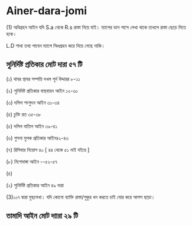 # Ainer-dara-jomi

(1) অধিগ্রহন আইন যদি S.a থেকে R.s রাস্তা নিয়ে যাই। ম্যাপের ডান পাসে লেখা থাকে তাখলে রাস্তা ছেড়ে দিতে হকে।

 L.D শাখা তথ্য পাবেন ম্যাপে অিধগ্রহন করে নিয়ে গেছে নাকি।

 ## সুনির্দিষ্ট প্রতিকার মোট দারা ৫৭ টি

 (১) থাবর স্থাবর সম্পত্তি দখল পূর্ন উদ্দারর ৮-১১

 (২) সুনিদিষ্ট প্রতিকার বাস্থবায়ন আইন ১২-৩০

 (৩) দলিল শংসুদন আইন ৩১-৩৪

 (৪) চুক্তি রত ৩৫-৩৮

 (৫) দলিল বাতিল আইন ৩৯-৪১

 (৬) গুসনা মুলক প্রতিকার আইন৪২-৪৩

(৭) রিসিবার নিয়োগ ৪০ [ ৪৪ থেকে ৫১ নাই বইয়ে ]

(৮) নিশেদাঙ্গা  আইন --৫২-৫৭
 
 

 (৪) 
 

(২) সুনির্দিষ্ট প্রতিকার আইন ৪৯ দারা


(3)১০৭ দ্বারা মুছলেখা। যদি কোনো ব্যাক্তি রাস্তা/পুকুর খন করতে চাই যোর করে আপস ছাড়া।


## তামাদি আইন মোট দাারা ২৯ টি

